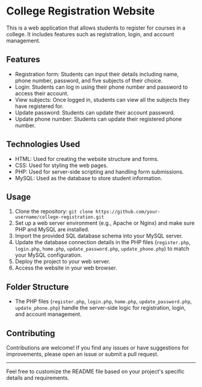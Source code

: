 

# College Registration Website

This is a web application that allows students to register for courses in a college. It includes features such as registration, login, and account management.

## Features

- Registration form: Students can input their details including name, phone number, password, and five subjects of their choice.
- Login: Students can log in using their phone number and password to access their account.
- View subjects: Once logged in, students can view all the subjects they have registered for.
- Update password: Students can update their account password.
- Update phone number: Students can update their registered phone number.

## Technologies Used

- HTML: Used for creating the website structure and forms.
- CSS: Used for styling the web pages.
- PHP: Used for server-side scripting and handling form submissions.
- MySQL: Used as the database to store student information.

## Usage

1. Clone the repository: `git clone https://github.com/your-username/college-registration.git`
2. Set up a web server environment (e.g., Apache or Nginx) and make sure PHP and MySQL are installed.
3. Import the provided SQL database schema into your MySQL server.
4. Update the database connection details in the PHP files (`register.php`, `login.php`, `home.php`, `update_password.php`, `update_phone.php`) to match your MySQL configuration.
5. Deploy the project to your web server.
6. Access the website in your web browser.

## Folder Structure

- The PHP files (`register.php`, `login.php`, `home.php`, `update_password.php`, `update_phone.php`) handle the server-side logic for registration, login, and account management.

## Contributing

Contributions are welcome! If you find any issues or have suggestions for improvements, please open an issue or submit a pull request.


---

Feel free to customize the README file based on your project's specific details and requirements.
